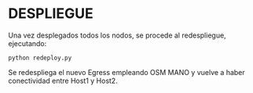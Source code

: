 # DESPLIEGUE
Una vez desplegados todos los nodos, se procede al redespliegue, ejecutando:
```
python redeploy.py
```
Se redespliega el nuevo Egress empleando OSM MANO y vuelve a haber conectividad entre Host1 y Host2.
